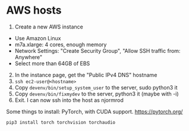 # AWS hosts

1. Create a new AWS instance
  - Use Amazon Linux
  - m7a.xlarge: 4 cores, enough memory
  - Network Settings: "Create Security Group", "Allow SSH traffic from: Anywhere"
  - Select more than 64GB of EBS
2. In the instance page, get the "Public IPv4 DNS" hostname
3. `ssh ec2-user@<hostname>`
4. Copy `devenv/bin/setup_system_user` to the server, sudo python3 it
5. Copy `devenv/bin/fixmydev` to the server, python3 it (maybe with -i)
6. Exit. I can now ssh into the host as njormrod

Some things to install:
PyTorch, with CUDA support. https://pytorch.org/
```
pip3 install torch torchvision torchaudio
```
